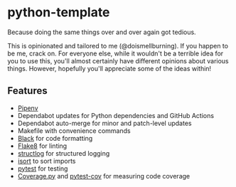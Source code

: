 # python-template

Because doing the same things over and over again got tedious.

This is opinionated and tailored to me (@doismellburning).
If you happen to be me,
crack on.
For everyone else,
while it wouldn't be a terrible idea for you to use this,
you'll almost certainly have different opinions about various things.
However, hopefully you'll appreciate some of the ideas within!

## Features

* [Pipenv](https://pipenv.pypa.io/en/latest/)
* Dependabot updates for Python dependencies and GitHub Actions
* Dependabot auto-merge for minor and patch-level updates
* Makefile with convenience commands
* [Black](https://black.readthedocs.io/en/stable/) for code formatting
* [Flake8](https://flake8.pycqa.org/en/latest/) for linting
* [structlog](https://www.structlog.org/en/stable/) for structured logging
* [isort](https://pycqa.github.io/isort/) to sort imports
* [pytest](https://docs.pytest.org/en/stable/) for testing
* [Coverage.py](https://coverage.readthedocs.io/en/latest/) and [pytest-cov](https://github.com/pytest-dev/pytest-cov) for measuring code coverage
